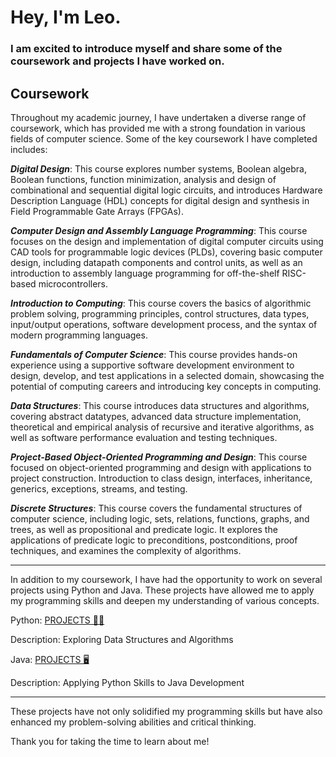 # Hey, I'm Leo.


### I am excited to introduce myself and share some of the coursework and projects I have worked on.

## Coursework
Throughout my academic journey, I have undertaken a diverse range of coursework, which has provided me with a strong foundation in various fields of computer science. Some of the key coursework I have completed includes:

***Digital Design***: This course explores number systems, Boolean algebra, Boolean functions, function minimization, analysis and design of combinational and sequential digital logic circuits, and introduces Hardware Description Language (HDL) concepts for digital design and synthesis in Field Programmable Gate Arrays (FPGAs).

***Computer Design and Assembly Language Programming***: This course focuses on the design and implementation of digital computer circuits using CAD tools for programmable logic devices (PLDs), covering basic computer design, including datapath components and control units, as well as an introduction to assembly language programming for off-the-shelf RISC-based microcontrollers.

***Introduction to Computing***: This course covers the basics of algorithmic problem solving, programming principles, control structures, data types, input/output operations, software development process, and the syntax of modern programming languages.

***Fundamentals of Computer Science***: This course provides hands-on experience using a supportive software development environment to design, develop, and test applications in a selected domain, showcasing the potential of computing careers and introducing key concepts in computing.

***Data Structures***: This course introduces data structures and algorithms, covering abstract datatypes, advanced data structure implementation, theoretical and empirical analysis of recursive and iterative algorithms, as well as software performance evaluation and testing techniques.

***Project-Based Object-Oriented Programming and Design***: This course focused on object-oriented programming and design with applications to project construction. Introduction to class design, interfaces, inheritance, generics, exceptions, streams, and testing. 

***Discrete Structures***: This course covers the fundamental structures of computer science, including logic, sets, relations, functions, graphs, and trees, as well as propositional and predicate logic. It explores the applications of predicate logic to preconditions, postconditions, proof techniques, and examines the complexity of algorithms.

***

In addition to my coursework, I have had the opportunity to work on several projects using Python and Java. These projects have allowed me to apply my programming skills and deepen my understanding of various concepts. 

Python: [PROJECTS 👨‍💻](https://github.com/leorivera17/python)

Description: Exploring Data Structures and Algorithms

Java: [PROJECTS 🖥️](https://github.com/leorivera17/java)

Description: Applying Python Skills to Java Development

***

 These projects have not only solidified my programming skills but have also enhanced my problem-solving abilities and critical thinking. 
 
 Thank you for taking the time to learn about me!
